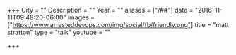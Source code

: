 +++
City = ""
Description = ""
Year = ""
aliases = ["/##"]
date = "2016-11-11T09:48:20-06:00"
images = ["https://www.arresteddevops.com/img/social/fb/friendly.png"]
title = "matt stratton"
type = "talk"
youtube = ""

+++

